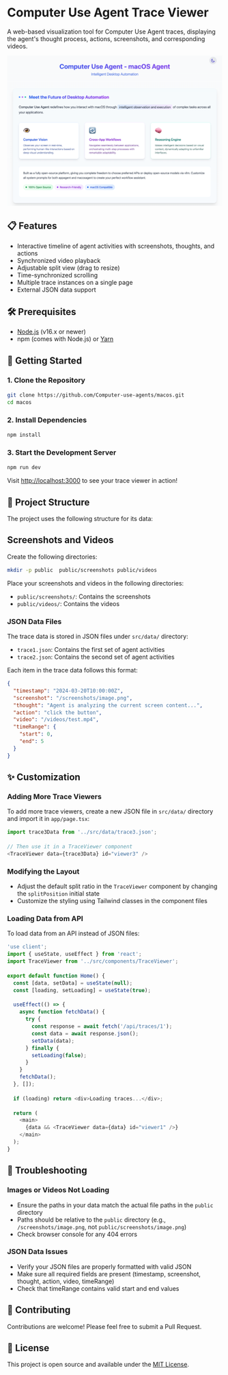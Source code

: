 # Computer Use Agent Trace Viewer

A web-based visualization tool for Computer Use Agent traces, displaying the agent's thought process, actions, screenshots, and corresponding videos.

![Computer Use Agent Trace Viewer](figure/page.png)

## 📋 Features

- Interactive timeline of agent activities with screenshots, thoughts, and actions
- Synchronized video playback
- Adjustable split view (drag to resize)
- Time-synchronized scrolling
- Multiple trace instances on a single page
- External JSON data support

## 🛠️ Prerequisites

- [Node.js](https://nodejs.org/) (v16.x or newer)
- npm (comes with Node.js) or [Yarn](https://yarnpkg.com/)

## 🚀 Getting Started

### 1. Clone the Repository

```bash
git clone https://github.com/Computer-use-agents/macos.git
cd macos
```

### 2. Install Dependencies

```bash
npm install
```

### 3. Start the Development Server

```bash
npm run dev
```

Visit [http://localhost:3000](http://localhost:3000) to see your trace viewer in action!

## 📁 Project Structure

The project uses the following structure for its data:

## Screenshots and Videos

Create the following directories: 

```bash
mkdir -p public  public/screenshots public/videos 
```

Place your screenshots and videos in the following directories:

- `public/screenshots/`: Contains the screenshots
- `public/videos/`: Contains the videos   

### JSON Data Files

The trace data is stored in JSON files under `src/data/` directory:
- `trace1.json`: Contains the first set of agent activities
- `trace2.json`: Contains the second set of agent activities

Each item in the trace data follows this format:

```json
{
  "timestamp": "2024-03-20T10:00:00Z",
  "screenshot": "/screenshots/image.png",
  "thought": "Agent is analyzing the current screen content...",
  "action": "click the button",
  "video": "/videos/test.mp4",
  "timeRange": {
    "start": 0,
    "end": 5
  }
}
```

## ✨ Customization

### Adding More Trace Viewers

To add more trace viewers, create a new JSON file in `src/data/` directory and import it in `app/page.tsx`:

```typescript
import trace3Data from '../src/data/trace3.json';

// Then use it in a TraceViewer component
<TraceViewer data={trace3Data} id="viewer3" />
```

### Modifying the Layout

- Adjust the default split ratio in the `TraceViewer` component by changing the `splitPosition` initial state
- Customize the styling using Tailwind classes in the component files

### Loading Data from API

To load data from an API instead of JSON files:

```typescript
'use client';
import { useState, useEffect } from 'react';
import TraceViewer from '../src/components/TraceViewer';

export default function Home() {
  const [data, setData] = useState(null);
  const [loading, setLoading] = useState(true);
  
  useEffect(() => {
    async function fetchData() {
      try {
        const response = await fetch('/api/traces/1');
        const data = await response.json();
        setData(data);
      } finally {
        setLoading(false);
      }
    }
    fetchData();
  }, []);
  
  if (loading) return <div>Loading traces...</div>;
  
  return (
    <main>
      {data && <TraceViewer data={data} id="viewer1" />}
    </main>
  );
}
```

## 🔧 Troubleshooting

### Images or Videos Not Loading

- Ensure the paths in your data match the actual file paths in the `public` directory
- Paths should be relative to the `public` directory (e.g., `/screenshots/image.png`, not `public/screenshots/image.png`)
- Check browser console for any 404 errors

### JSON Data Issues

- Verify your JSON files are properly formatted with valid JSON
- Make sure all required fields are present (timestamp, screenshot, thought, action, video, timeRange)
- Check that timeRange contains valid start and end values

## 🤝 Contributing

Contributions are welcome! Please feel free to submit a Pull Request.

## 📄 License

This project is open source and available under the [MIT License](LICENSE). 